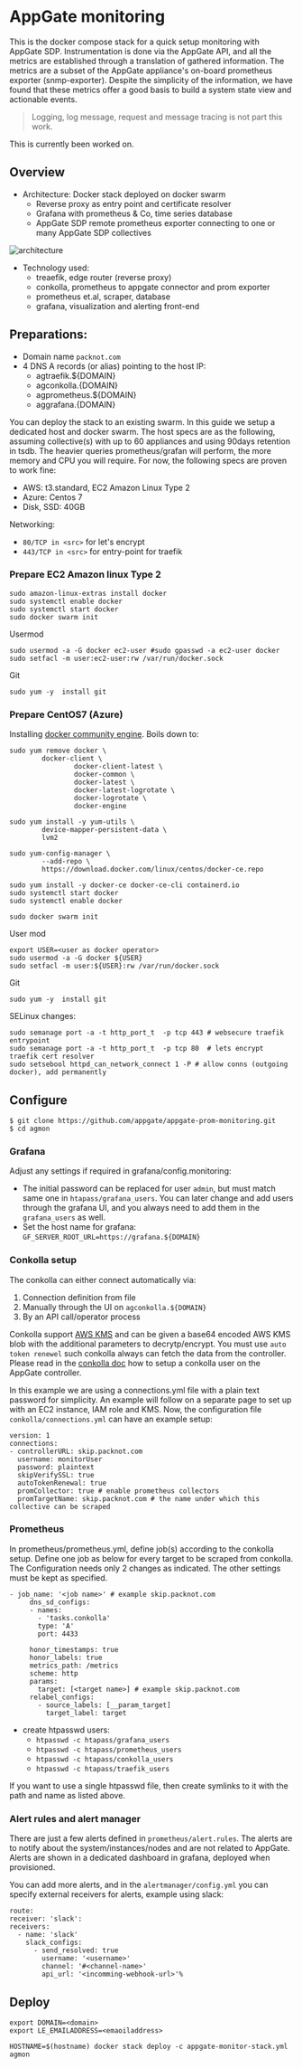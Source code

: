# AppGate monitoring
This is the docker compose stack for a quick setup monitoring with AppGate SDP. Instrumentation is done via the AppGate API, and all the metrics are established through a translation of gathered information. 
The metrics are a subset of the AppGate appliance's on-board prometheus exporter (snmp-exporter). Despite the simplicity of the information, we have found that these metrics offer a good basis to build a system state view and actionable events.

>Logging, log message, request and message tracing is not part this work. 

This is currently been worked on.

## Overview

* Architecture: Docker stack deployed on docker swarm
  	* Reverse proxy as entry point and certificate resolver
  	* Grafana with prometheus & Co, time series database
  	* AppGate SDP remote prometheus exporter connecting to one or many AppGate SDP collectives


![architecture](./agprom-architecture.png)



* Technology used:
	* treaefik, edge router (reverse proxy)
	* conkolla, prometheus to appgate connector and prom exporter
	* prometheus et.al, scraper, database
	* grafana, visualization and alerting front-end

## Preparations:

* Domain name `packnot.com`
* 4 DNS A records (or alias) pointing to the host IP:
	* agtraefik.${DOMAIN}
	* agconkolla.{DOMAIN}
	* agprometheus.${DOMAIN}
	* aggrafana.{DOMAIN}

You can deploy the stack to an existing swarm. In this guide we setup a dedicated host and docker swarm. The host specs are as the following, assuming collective(s) with up to 60 appliances and using 90days retention in tsdb. 
The heavier queries prometheus/grafan will perform, the more memory and CPU you will require. For now, the following specs are proven to work fine:
* AWS: t3.standard, EC2 Amazon Linux Type 2
* Azure: Centos 7
* Disk, SSD: 40GB

Networking:
* `80/TCP in <src>` for let's encrypt
* `443/TCP in <src>` for entry-point for traefik

### Prepare EC2 Amazon linux Type 2
``` 
sudo amazon-linux-extras install docker
sudo systemctl enable docker
sudo systemctl start docker
sudo docker swarm init
```
Usermod
```
sudo usermod -a -G docker ec2-user #sudo gpasswd -a ec2-user docker
sudo setfacl -m user:ec2-user:rw /var/run/docker.sock
```
Git
```
sudo yum -y  install git
``` 

### Prepare CentOS7 (Azure)
Installing [docker community engine](https://docs.docker.com/install/linux/docker-ce/centos/#install-using-the-repository). Boils down to:

```
sudo yum remove docker \
		docker-client \
                docker-client-latest \
                docker-common \
                docker-latest \
                docker-latest-logrotate \
                docker-logrotate \
                docker-engine

sudo yum install -y yum-utils \
		device-mapper-persistent-data \
		lvm2

sudo yum-config-manager \
		--add-repo \
		https://download.docker.com/linux/centos/docker-ce.repo

sudo yum install -y docker-ce docker-ce-cli containerd.io
sudo systemctl start docker
sudo systemctl enable docker

sudo docker swarm init

```
User mod
```
export USER=<user as docker operator>
sudo usermod -a -G docker ${USER}
sudo setfacl -m user:${USER}:rw /var/run/docker.sock
```
Git
```
sudo yum -y  install git
```

SELinux changes:
```
sudo semanage port -a -t http_port_t  -p tcp 443 # websecure traefik entrypoint
sudo semanage port -a -t http_port_t  -p tcp 80  # lets encrypt traefik cert resolver
sudo setsebool httpd_can_network_connect 1 -P # allow conns (outgoing docker), add permanently
``` 

## Configure

```shell
$ git clone https://github.com/appgate/appgate-prom-monitoring.git
$ cd agmon
```

### Grafana
Adjust any settings if required in grafana/config.monitoring:
* The initial password can be replaced for user `admin`, but must match same one in `htapass/grafana_users`. You can later change and add users through the grafana UI, and you always need to add them in the `grafana_users` as well.
* Set the host name for grafana: `GF_SERVER_ROOT_URL=https://grafana.${DOMAIN}`  


### Conkolla setup
The conkolla can either connect automatically via:
1. Connection definition from file 
2. Manually through the UI on `agconkolla.${DOMAIN}`
3. By an API call/operator process

Conkolla support [AWS KMS](https://github.com/appgate/conkolla#kms-external-encryptiondecryption-provider) and can be given a base64 encoded AWS KMS blob with the additional parameters to decrytp/encrypt. You must use `auto token renewel` such conkolla always can fetch the data from the controller. Please read in the [conkolla doc](https://github.com/appgate/conkolla#prometheus-metrics) how to setup a conkolla user on the AppGate controller.

In this example we are using a connections.yml file with a plain text password for simplicity. An example will follow on a separate page to set up with an EC2 instance, IAM role and KMS. Now, the configuration file `conkolla/connections.yml` can have an example setup:
```
version: 1
connections:
- controllerURL: skip.packnot.com 
  username: monitorUser
  password: plaintext
  skipVerifySSL: true
  autoTokenRenewal: true
  promCollector: true # enable prometheus collectors
  promTargetName: skip.packnot.com # the name under which this collective can be scraped
```


### Prometheus
In prometheus/prometheus.yml, define job(s) according to the conkolla setup. Define one job as below for every target to be scraped from conkolla. The Configuration needs only 2 changes as indicated. The other settings must be kept as specified. 

```
- job_name: '<job name>' # example skip.packnot.com
     dns_sd_configs:
     - names:
       - 'tasks.conkolla'
       type: 'A'
       port: 4433

     honor_timestamps: true
     honor_labels: true
     metrics_path: /metrics
     scheme: http
     params:
       target: [<target name>] # example skip.packnot.com
     relabel_configs:
       - source_labels: [__param_target]
         target_label: target
```

* create htpasswd users: 
   * `htpasswd -c htapass/grafana_users`
   * `htpasswd -c htapass/prometheus_users`
   * `htpasswd -c htapass/conkolla_users`
   * `htpasswd -c htapass/traefik_users`

If you want to use a single htpasswd file, then create symlinks to it with the path and name as listed above.



### Alert rules and alert manager
There are just a few alerts defined in `prometheus/alert.rules`. The alerts are to notify about the system/instances/nodes and are not related to AppGate. Alerts are shown in a dedicated dashboard in grafana, deployed when provisioned. 

You can add more alerts, and in the `alertmanager/config.yml` you can specify external receivers for alerts, example using slack:
```  
route:
receiver: 'slack':
receivers:
  - name: 'slack'
    slack_configs:
      - send_resolved: true
        username: '<username>'
        channel: '#<channel-name>'
        api_url: '<incomming-webhook-url>'%
``` 

## Deploy

``` 
export DOMAIN=<domain>
export LE_EMAILADDRESS=<emaoiladdress>
``` 

``` 
HOSTNAME=$(hostname) docker stack deploy -c appgate-monitor-stack.yml agmon
``` 



